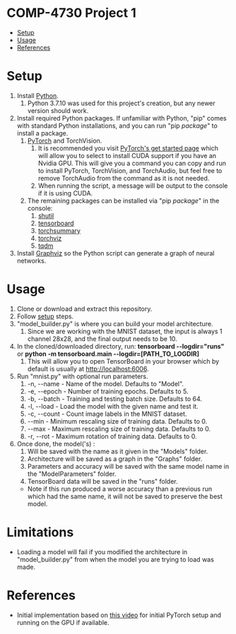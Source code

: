 # COMP-4730 Project 1

- [Setup](#setup "Setup")
- [Usage](#usage "Usage")
- [References](#references "References")

# Setup

1. Install [Python](https://www.python.org "Python").
   1. Python 3.7.10 was used for this project's creation, but any newer version should work.
2. Install required Python packages. If unfamiliar with Python, "pip" comes with standard Python installations, and you can run "pip *package*" to install a package.
   1. [PyTorch](https://pytorch.org "PyTorch") and TorchVision.
      1. It is recommended you visit [PyTorch's get started page](https://pytorch.org/get-started/locally "PyTorch Get Started") which will allow you to select to install CUDA support if you have an Nvidia GPU. This will give you a command you can copy and run to install PyTorch, TorchVision, and TorchAudio, but feel free to remove TorchAudio from the command as it is not needed.
      2. When running the script, a message will be output to the console if it is using CUDA.
   2. The remaining packages can be installed via "pip *package*" in the console:
      1. [shutil](https://docs.python.org/3/library/shutil.html "shutil")
      2. [tensorboard](https://pypi.org/project/tensorboard "tensorboard")
      3. [torchsummary](https://pypi.org/project/torchsummary "torchsummary")
      4. [torchviz](https://pypi.org/project/torchviz "torchviz")
      5. [tqdm](https://github.com/tqdm/tqdm "tqdm")
3. Install [Graphviz](https://graphviz.org "Graphviz") so the Python script can generate a graph of neural networks.

# Usage

1. Clone or download and extract this repository.
2. Follow [setup](#setup "Setup") steps.
3. "model_builder.py" is where you can build your model architecture.
   1. Since we are working with the MNIST dataset, the input is always 1 channel 28x28, and the final output needs to be 10.
4. In the cloned/downloaded directory, run: **tensorboard --logdir="runs"** or **python -m tensorboard.main --logdir=[PATH_TO_LOGDIR]**
   1. This will allow you to open TensorBoard in your browser which by default is usually at [http://localhost:6006](http://localhost:6006 "Tensorboard").
5. Run "mnist.py" with optional run parameters.
   1. -n, --name - Name of the model. Defaults to "Model".
   2. -e, --epoch - Number of training epochs. Defaults to 5.
   3. -b, --batch - Training and testing batch size. Defaults to 64.
   4. -l, --load - Load the model with the given name and test it.
   5. -c, --count - Count image labels in the MNIST dataset.
   6. --min - Minimum rescaling size of training data. Defaults to 0.
   7. --max - Maximum rescaling size of training data. Defaults to 0.
   8. -r, --rot - Maximum rotation of training data. Defaults to 0.
6. Once done, the model('s) :
   1. Will be saved with the name as it given in the "Models" folder.
   2. Architecture will be saved as a graph in the "Graphs" folder.
   3. Parameters and accuracy will be saved with the same model name in the "ModelParameters" folder. 
   4. TensorBoard data will be saved in the "runs" folder.
   - Note if this run produced a worse accuracy than a previous run which had the same name, it will not be saved to preserve the best model.

# Limitations

- Loading a model will fail if you modified the architecture in "model_builder.py" from when the model you are trying to load was made.

# References

- Initial implementation based on [this video](https://www.youtube.com/watch?v=9Bxf9voEbMg "YouTube Video") for initial PyTorch setup and running on the GPU if available.
